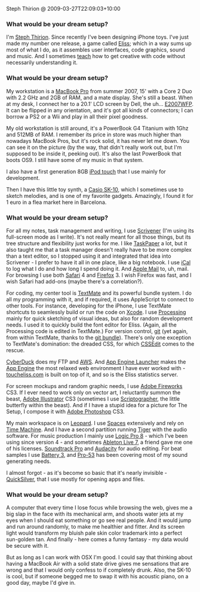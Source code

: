 Steph Thirion @ 2009-03-27T22:09:03+10:00

### What would be your dream setup?

I'm [Steph Thirion](http://trsp.net "Steph's website."). Since recently I've been designing iPhone toys. I've just made my number one release, a game called [Eliss][]; which in a way sums up most of what I do, as it assembles user interfaces, code graphics, sound and music. And I sometimes [teach](http://www.trsp.net/teaching/gamemod/) how to get creative with code without necessarily understanding it.

### What would be your dream setup?

My workstation is a [MacBook Pro][macbook-pro] from summer 2007, 15' with a Core 2 Duo with 2.2 GHz and 2GB of RAM, and a mate display. She's still a beast. When at my desk, I connect her to a 20.1' LCD screen by Dell, the uh... [E2007WFP][]. It can be flipped in any orientation, and it's got all kinds of connectors; I can borrow a PS2 or a Wii and play in all their pixel goodness.

My old workstation is still around, it's a PowerBook G4 Titanium with 1Ghz and 512MB of RAM. I remember its price in store was much higher than nowadays MacBook Pros, but it's rock solid, it has never let me down. You can see it on the picture (by the way, that didn't really work out, but I'm supposed to be inside it, peeking out). It's also the last PowerBook that boots OS9. I still have some of my music in that system.

I also have a first generation 8GB [iPod touch][ipod-touch] that I use mainly for development.

Then I have this little toy synth, a [Casio SK-10][sk-10], which I sometimes use to sketch melodies, and is one of my favorite gadgets. Amazingly, I found it for 1 euro in a flea market here in Barcelona.

### What would be your dream setup?

For all my notes, task management and writing, I use [Scrivener][] (I'm using its full-screen mode as I write). It's not really meant for all those things, but its tree structure and flexibility just works for me. I like [TaskPaper][] a lot, but it also taught me that a task manager doesn't really have to be more complex than a text editor, so I stopped using it and integrated that idea into Scrivener - I prefer to have it all in one place, like a big notebook. I use [iCal][] to log what I do and how long I spend doing it. And [Apple Mail][mail] to, uh, mail. For browsing I use both [Safari][] 4 and [Firefox][] 3. I wish Firefox was fast, and I wish Safari had add-ons (maybe there's a correlation?).

For coding, my center tool is [TextMate][] and its powerful bundle system. I do all my programming with it, and if required, it uses AppleScript to connect to other tools. For instance, developing for the iPhone, I use TextMate shortcuts to seamlessly build or run the code on [Xcode][]. I use [Processing][] mainly for quick sketching of visual ideas, but also for random development needs. I used it to quickly build the font editor for Eliss. (Again, all the Processing code is edited in TextMate.) For version control, [git][] (yet again, from within TextMate, thanks to the [git bundle][tm-git-bundle]). There's only one exception to TextMate's domination: the dreaded CSS, for which [CSSEdit][] comes to the rescue.

[CyberDuck][] does my FTP and [AWS][s3]. And [App Engine Launcher][app-engine-launcher] makes the [App Engine][app-engine] the most relaxed web environment I have ever worked with - [toucheliss.com](http://www.toucheliss.com "The website for Eliss.") is built on top of it, and so is the Eliss statistics server.

For screen mockups and random graphic needs, I use [Adobe Fireworks][fireworks] CS3. If I ever need to work only on vector art, I reluctantly summon the beast, [Adobe Illustrator][illustrator] CS3 (sometimes I use [Scriptographer][], the little butterfly within the beast). And if I have a stupid idea for a picture for The Setup, I compose it with [Adobe Photoshop][photoshop] CS3.

My main workspace is on [Leopard][]. I use [Spaces][] extensively and rely on [Time Machine][time-machine]. And I have a second partition running [Tiger][] with the audio software. For music production I mainly use [Logic Pro 8][logic-pro] - which I've been using since version 4 - and sometimes [Ableton Live 7][live], a friend gave me one of his licenses. [Soundtrack Pro][soundtrack-pro] and [Audacity][] for audio editing. For beat samples I use [Battery 3][battery-3], and [Pro-53][] has been covering most of my sound generating needs.

I almost forgot - as it's become so basic that it's nearly invisible - [QuickSilver][], that I use mostly for opening apps and files.

### What would be your dream setup?

A computer that every time I lose focus while browsing the web, gives me a big slap in the face with its mechanical arm, and shoots water jets at my eyes when I should eat something or go see real people. And it would jump and run around randomly, to make me healthier and fitter. And its screen light would transform my bluish pale skin color trademark into a perfect sun-golden tan. And finally - here comes a funny fantasy - my data would be secure with it.

But as long as I can work with OSX I'm good. I could say that thinking about having a MacBook Air with a solid state drive gives me sensations that are wrong and that I would only confess to if completely drunk. Also, the SK-10 is cool, but if someone begged me to swap it with his acoustic piano, on a good day, maybe I'd give in.

[eliss]: http://toucheliss.com/ "A clever little game for the iPhone."
[macbook-pro]: http://www.apple.com/macbookpro/ "The popular Intel-based Mac laptop."
[e2007wfp]: http://dell.com/content/products/productdetails.aspx/monitor_2007wfp?c=au&amp;l=en&amp;s=bsd&amp;cs=aubsd1 "A 20&quot; LCD screen with USB ports."
[ipod-touch]: http://www.apple.com/ipodtouch/ "It's like an iPhone, without the phone bit."
[sk-10]: http://www.casiosk1.com/sk10.cfm "A toy music keyboards."
[scrivener]: http://literatureandlatte.com/scrivener.html "A Mac text editor aimed at writers."
[taskpaper]: http://hogbaysoftware.com/products/taskpaper "A simple task/to do list application for the Mac."
[ical]: http://www.apple.com/macosx/features/300.html#ical "Calendaring software included with Mac OS X."
[mail]: http://www.apple.com/macosx/features/mail.html "The default Mac OS X mail client."
[safari]: http://www.apple.com/safari/ "A fast web browser."
[firefox]: http://mozilla.com/firefox/ "The very popular open source web browser."
[textmate]: http://macromates.com/ "A very popular text editor for the Mac."
[xcode]: http://developer.apple.com/technology/tools.html "An IDE for Mac developers."
[processing]: http://processing.org/ "A programming language/environment."
[git]: http://git-scm.com/ "A version control system."
[tm-git-bundle]: http://gitorious.org/projects/git-tmbundle "A bundle for TextMate to add Git support."
[cssedit]: http://macrabbit.com/cssedit/ "A stylesheet editor for the Mac."
[cyberduck]: http://cyberduck.ch/ "An FTP/SFTP client for the Mac."
[s3]: http://aws.amazon.com/s3/ "Cloud-based Internet storage magic."
[app-engine-launcher]: http://code.google.com/appengine/downloads.html "An SDK/launcher for the App Engine, for the Mac."
[app-engine]: http://code.google.com/appengine/ "Hosting for web applications."
[fireworks]: http://adobe.com/products/fireworks/ "A graphics and work tool for the Mac."
[illustrator]: http://adobe.com/products/illustrator/ "A popular vector graphics editor."
[scriptographer]: http://scriptographer.com/ "A plugin for Illustrator to add support for Javascript scripting."
[photoshop]: http://adobe.com/products/photoshop/ "The infamous graphic editor."
[leopard]: http://www.apple.com/macosx/ "Version 10.5 of the operating system for the Mac."
[spaces]: http://www.apple.com/macosx/features/spaces.html "Virtual desktop software included with Leopard."
[time-machine]: http://www.apple.com/macosx/features/timemachine.html "Backup software for the masses, included with Mac OS X 10.5."
[tiger]: http://www.apple.com/support/tiger/ "Version 10.4 of the operating system for the Mac."
[logic-pro]: http://www.apple.com/logicstudio/logicpro/ "A professional audio application for the Mac."
[live]: http://ableton.com/live/ "Musical creation software."
[soundtrack-pro]: http://www.apple.com/logicstudio/soundtrackpro "A Mac audio editor tailored for movies."
[audacity]: http://audacity.sourceforge.net/ "An open-source, cross-platform audio editor."
[battery-3]: http://www.native-instruments.com/index.php?id=battery3 "A drum and percussion sampler."
[pro-53]: http://www.native-instruments.com/index.php?id=pro53 "Virtual synthesizer software."
[quicksilver]: http://code.google.com/p/blacktree-alchemy/ "The ultimate data manipulator/launcher for the Mac."
